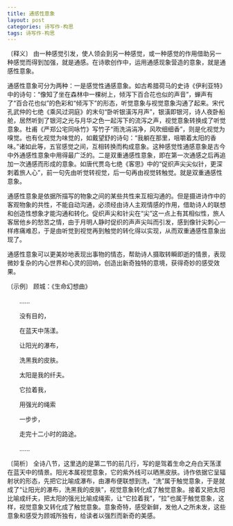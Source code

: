 ```yaml
---
title: 通感性意象
layout: post
categories: 诗写作-构思
tags: 诗写作-构思
---
```


〔释义〕 由一种感觉引发，使人领会到另一种感觉，或一种感觉的作用借助另一种感觉而得到加强，就是通感。在诗歌创作中，运用通感现象营造的意象，就是通感性意象。

通感性意象可分为两种：一是感觉性通感意象。如古希腊荷马的史诗《伊利亚特》中的诗句：“像知了坐在森林中一棵树上，倾泻下百合花也似的声音”，蝉声有了“百合花也似”的色彩和“倾泻下”的形态，听觉意象与视觉意象沟通了起来。宋代孔武仲的七绝《乘风过洞庭》的末句“卧听银潢泻月声”，银潢即银河，诗人夜卧船舱，居然听到了银河之光与月华之色一起泻下的流泻之声，视觉意象转换成了听觉意象。杜甫《严郑公宅同咏竹》写竹子“雨洗涓涓净，风吹细细香”，则是化视觉为嗅觉。也有化视觉为味觉的，如戴望舒的诗句：“我躺在那里，咀嚼着太阳的香味。”诸如此等，五官感觉之间，互相转换而构成意象。这种感觉性通感意象是古今中外通感性意象中用得最广泛的。二是双重通感性意象，即在第一次通感之后再追加一次通感而形成的意象。如唐代贾岛七绝《客思》中的“促织声尖尖似针，更深刺着旅人心”，前一句先由听觉转视觉，后一句再由视觉转触觉。就是双重通感性意象。

通感性意象是依据所描写的物象之间的某些共性来互相沟通的。但是摄进诗作中的客观物象的共性，不能自动沟通，必须经由诗人主观情感的作用，借助诗人的联想和创造性想象才能沟通和转化。促织声尖和针尖在“尖”这一点上有其相似性，旅人客居他乡的愁苦之情，由于月明人静时促织的声声尖叫而引发，感到像针尖刺心一样疼痛难忍，于是由听觉到视觉再到触觉的转化得以实现，从而双重通感性意象出现了。

通感性意象可以更美妙地表现出事物的情态，帮助诗人摄取转瞬即逝的情景，表现微妙复杂的内心世界和心灵的回响，创造出新奇独特的意境，获得奇妙的感受效果。

〔示例〕 顾城：《生命幻想曲》

　　……

　　没有目的，

　　在蓝天中荡漾。

　　让阳光的瀑布，

　　洗黑我的皮肤。

　　太阳是我的纤夫。

　　它拉着我，

　　用强光的绳索

　　一步步，

　　走完十二小时的路途。

　　……

〔简析〕 全诗八节，这里选的是第二节的前几行，写的是驾着生命之舟白天荡漾在蓝天中的情景。阳光本属视觉意象，它的紫外线可以晒黑皮肤。诗作依据它呈辐射状的形态，先把它比喻成瀑布，由瀑布便联想到洗，“洗”属于触觉意象，于是就成了“让阳光的瀑布，洗黑我的皮肤”，视觉意象转化成了触觉意象。接着又把太阳比喻成纤夫，把太阳的强光比喻成绳索，让“它拉着我”，“拉”也属于触觉意象，这样，视觉意象又转化成了触觉意象。意象奇特，感受新鲜，发他人之所未发，这些意象和感受为顾城所独有，给读者以强烈而新奇的美感。 